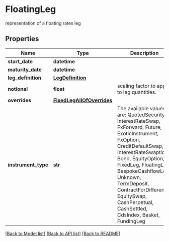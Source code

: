 # FloatingLeg

representation of a floating rates leg

## Properties
Name | Type | Description | Notes
------------ | ------------- | ------------- | -------------
**start_date** | **datetime** |  | 
**maturity_date** | **datetime** |  | 
**leg_definition** | [**LegDefinition**](LegDefinition.md) |  | 
**notional** | **float** | scaling factor to apply to leg quantities. | 
**overrides** | [**FixedLegAllOfOverrides**](FixedLegAllOfOverrides.md) |  | [optional] 
**instrument_type** | **str** | The available values are: QuotedSecurity, InterestRateSwap, FxForward, Future, ExoticInstrument, FxOption, CreditDefaultSwap, InterestRateSwaption, Bond, EquityOption, FixedLeg, FloatingLeg, BespokeCashflowLeg, Unknown, TermDeposit, ContractForDifference, EquitySwap, CashPerpetual, CashSettled, CdsIndex, Basket, FundingLeg | 

[[Back to Model list]](../README.md#documentation-for-models) [[Back to API list]](../README.md#documentation-for-api-endpoints) [[Back to README]](../README.md)


